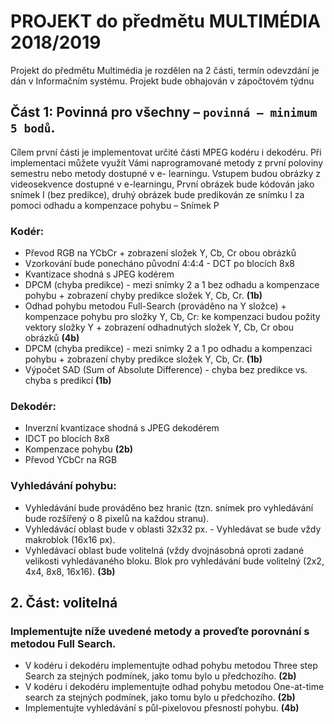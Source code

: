 # PROJEKT do předmětu MULTIMÉDIA 2018/2019
Projekt do předmětu Multimédia je rozdělen na 2 části, termín odevzdání je dán v Informačním systému. Projekt bude obhajován v zápočtovém týdnu

## Část 1: Povinná pro všechny – `povinná – minimum 5 bodů`.
Cílem první části je implementovat určité části MPEG kodéru i dekodéru. Při implementaci můžete využít Vámi naprogramované metody z první poloviny semestru nebo metody dostupné v e- learningu. Vstupem budou obrázky z videosekvence dostupné v e-learningu,
První obrázek bude kódován jako snímek I (bez predikce), druhý obrázek bude predikován ze snímku I za pomoci odhadu a kompenzace pohybu – Snímek P

### Kodér:
* Převod RGB na YCbCr + zobrazení složek Y, Cb, Cr obou obrázků
* Vzorkování bude ponecháno původní 4:4:4 - DCT po blocích 8x8
* Kvantizace shodná s JPEG kodérem
* DPCM (chyba predikce) - mezi snímky 2 a 1 bez odhadu a kompenzace pohybu + zobrazení chyby predikce složek Y, Cb, Cr. **(1b)**
* Odhad pohybu metodou Full-Search (prováděno na Y složce) + kompenzace pohybu pro složky Y, Cb, Cr: ke kompenzaci budou požity vektory složky Y + zobrazení odhadnutých složek Y, Cb, Cr obou obrázků **(4b)**
* DPCM (chyba predikce) - mezi snímky 2 a 1 po odhadu a kompenzaci pohybu + zobrazení chyby predikce složek Y, Cb, Cr. **(1b)**
* Výpočet SAD (Sum of Absolute Difference) - chyba bez predikce vs. chyba s predikcí **(1b)**

### Dekodér:
* Inverzní kvantizace shodná s JPEG dekodérem
* IDCT po blocích 8x8
* Kompenzace pohybu **(2b)**
* Převod YCbCr na RGB

### Vyhledávání pohybu:
* Vyhledávání bude prováděno bez hranic (tzn. snímek pro vyhledávání bude rozšířený o 8 pixelů na každou stranu).
* Vyhledávácí oblast bude v oblasti 32x32 px. - Vyhledávat se bude vždy makroblok (16x16 px).
* Vyhledávací oblast bude volitelná (vždy dvojnásobná oproti zadané velikosti vyhledávaného bloku. Blok pro vyhledávání bude volitelný (2x2, 4x4, 8x8, 16x16). **(3b)**

## 2. Část: volitelná
### Implementujte níže uvedené metody a proveďte porovnání s metodou Full Search.
* V kodéru i dekodéru implementujte odhad pohybu metodou Three step Search za stejných podmínek, jako tomu bylo u předchozího. **(2b)**
* V kodéru i dekodéru implementujte odhad pohybu metodou One-at-time search za stejných podmínek, jako tomu bylo u předchozího. **(2b)**
* Implementujte vyhledávání s půl-pixelovou přesností pohybu. **(4b)**